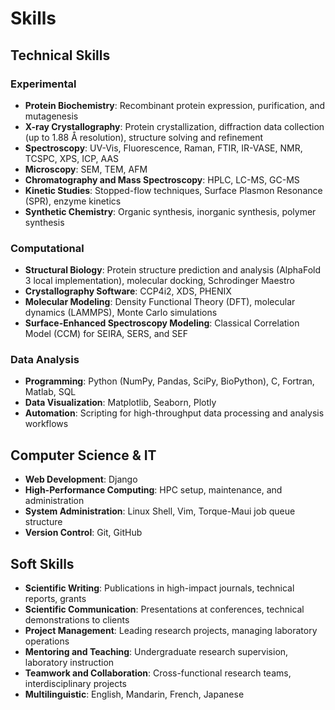 # Skills

## Technical Skills

### Experimental
- **Protein Biochemistry**: Recombinant protein expression, purification, and mutagenesis
- **X-ray Crystallography**: Protein crystallization, diffraction data collection (up to 1.88 Å resolution), structure solving and refinement
- **Spectroscopy**: UV-Vis, Fluorescence, Raman, FTIR, IR-VASE, NMR, TCSPC, XPS, ICP, AAS
- **Microscopy**: SEM, TEM, AFM
- **Chromatography and Mass Spectroscopy**: HPLC, LC-MS, GC-MS
- **Kinetic Studies**: Stopped-flow techniques, Surface Plasmon Resonance (SPR), enzyme kinetics
- **Synthetic Chemistry**: Organic synthesis, inorganic synthesis, polymer synthesis

### Computational
- **Structural Biology**: Protein structure prediction and analysis (AlphaFold 3 local implementation), molecular docking, Schrodinger Maestro
- **Crystallography Software**: CCP4i2, XDS, PHENIX
- **Molecular Modeling**: Density Functional Theory (DFT), molecular dynamics (LAMMPS), Monte Carlo simulations
- **Surface-Enhanced Spectroscopy Modeling**: Classical Correlation Model (CCM) for SEIRA, SERS, and SEF

### Data Analysis
- **Programming**: Python (NumPy, Pandas, SciPy, BioPython), C, Fortran, Matlab, SQL
- **Data Visualization**: Matplotlib, Seaborn, Plotly
- **Automation**: Scripting for high-throughput data processing and analysis workflows

## Computer Science & IT
- **Web Development**: Django
- **High-Performance Computing**: HPC setup, maintenance, and administration
- **System Administration**: Linux Shell, Vim, Torque-Maui job queue structure
- **Version Control**: Git, GitHub

## Soft Skills
- **Scientific Writing**: Publications in high-impact journals, technical reports, grants
- **Scientific Communication**: Presentations at conferences, technical demonstrations to clients
- **Project Management**: Leading research projects, managing laboratory operations
- **Mentoring and Teaching**: Undergraduate research supervision, laboratory instruction
- **Teamwork and Collaboration**: Cross-functional research teams, interdisciplinary projects
- **Multilinguistic**: English, Mandarin, French, Japanese
